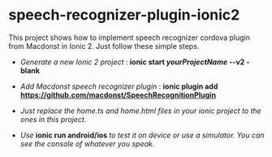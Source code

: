 # speech-recognizer-plugin-ionic2

This project shows how to implement speech recognizer cordova plugin from Macdonst in Ionic 2. Just follow these simple steps. 

* _Generate a new Ionic 2 project_ : **ionic start _yourProjectName_ --v2 -blank**

* _Add Macdonst speech recognizer plugin_ : **ionic plugin add https://github.com/macdonst/SpeechRecognitionPlugin**

* _Just replace the home.ts and home.html files in your ionic project to the ones in this project._ 

* _Use_ **ionic run android/ios** _to test it on device or use a simulator. You can see the console of whatever you speak._ 
